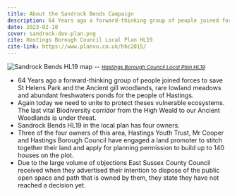 ```yaml
---
title: About the Sandrock Bends Campaign
description: 64 Years ago a forward-thinking group of people joined forces to save St Helens Park and the Ancient gill woodlands, rare lowland meadows and abundant freshwaters ponds for the people of Hastings.
date: 2023-02-10
cover: sandrock-dev-plan.png
cite: Hastings Borough Council Local Plan HL19 
cite-link: https://www.planvu.co.uk/hbc2015/
---
```

![Sandrock Bends HL19 map](http://sthelenswoods.co.uk/wp-content/uploads/2024/06/Screenshot-2024-06-27-111634.png)
-- <small><cite>[Hastings Borough Council Local Plan HL19](https://www.planvu.co.uk/hbc2015/)</cite></small>
- 64 Years ago a forward-thinking group of people joined forces to save St Helens Park and the Ancient gill woodlands, rare lowland meadows and abundant freshwaters ponds for the people of Hastings.
- Again today we need to unite to protect theses vulnerable ecosystems. The last vital Biodiversity corridor from the High Weald to our Ancient Woodlands is under threat.
- Sandrock Bends HL19 in the local plan has four owners.
- Three of the four owners of this area, Hastings Youth Trust, Mr Cooper and Hastings Borough Council have engaged a land promoter to stitch together their land and apply for planning permission to build up to 140 houses on the plot.
- Due to the large volume of objections East Sussex County Council received when they advertised their intention to dispose of the public open space and path that is owned by them, they state they have not reached a decision yet.